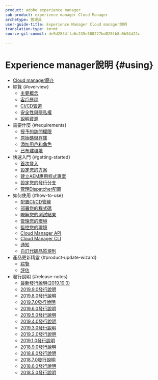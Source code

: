 ```yaml
---
product: adobe experience manager
sub-product: experience manager Cloud Manager
archetype: 管理員
user-guide-title: Experience Manager Cloud manager說明
translation-type: tm+mt
source-git-commit: de9d2834ffa6c235e580227bd020fb8a0b94d22c

---
```



# Experience manager說明 {#using}

+ [Cloud manager簡介](introduction-to-cloud-manager.md)
+ 綜覽 {#overview}
   + [主要概念](key-concepts.md)
   + [客戶歷程](customer-journey.md)
   + [CI/CD管道](ci-cd-pipeline.md)
   + [安全性與隱私權](security-and-privacy.md)
   + [說明資源](help-resources.md)
+ 需要什麼 {#requirements}
   + [授予的訪問權限](access-rights-granted.md)
   + [原始碼儲存庫](source-code-repository.md)
   + [添加用戶和角色](setting-up-users-and-roles.md)
   + [已布建環境](environments-provisioned.md)
+ 快速入門 {#getting-started}
   + [首次登入](first-time-login.md)
   + [設定您的方案](setting-up-program.md)
   + [建立AEM應用程式專案](create-an-application-project.md)
   + [設定您的發行分支](configure-your-release-branches.md)
   + [管理Dispatcher配置](dispatcher-configurations.md)
+ 如何使用 {#how-to-use}
   + [配置CI/CD管線](configuring-pipeline.md)
   + [部署您的程式碼](deploying-code.md)
   + [瞭解您的測試結果](understand-your-test-results.md)
   + [管理您的環境](manage-your-environment.md)
   + [監控您的環境](monitor-your-environments.md)
   + [Cloud Manager API](https://www.adobe.io/apis/experiencecloud/cloud-manager/docs.html)
   + [Cloud Manager CLI](https://github.com/adobe/aio-cli-plugin-cloudmanager/blob/master/README.md)
   + [通知](notifications.md)
   + [自訂代碼品質規則](custom-code-quality-rules.md)
+ 產品更新精靈 {#product-update-wizard}
   + [綜覽](overview-productupdate-wizard.md)
   + [評估](evaluation.md)
+ 發行說明 {#release-notes}
   + [最新發行說明(2019.10.0)](release-notes-current.md)
   + [2019.9.0發行說明](release-notes-2019-9-0.md)
   + [2019.8.0發行說明](release-notes-2019-8-0.md)
   + [2019.7.0發行說明](release-notes-2019-7-0.md)
   + [2019.6.0發行說明](release-notes-2019-6-0.md)
   + [2019.5.0發行說明](release-notes-2019-5-0.md)
   + [2019.4.0發行說明](release-notes-2019-4-0.md)
   + [2019.3.0發行說明](release-notes-2019-3-0.md)
   + [2019.2.0發行說明](release-notes-2019-2-0.md)
   + [2019.1.0發行說明](release-notes-2019-1-0.md)
   + [2018.9.0發行說明](release-notes-2018-9-0.md)
   + [2018.8.0發行說明](release-notes-2018-8-0.md)
   + [2018.7.0發行說明](release-notes-2018-7-0.md)
   + [2018.6.0發行說明](release-notes-2018-6-0.md)
   + [2018.5.0發行說明](release-notes-2018-5-0.md)

